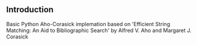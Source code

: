 Introduction
------------

Basic Python Aho-Corasick implemation based on
'Efficient String Matching: An Aid to Bibliographic Search' 
by Alfred V. Aho and Margaret J. Corasick

